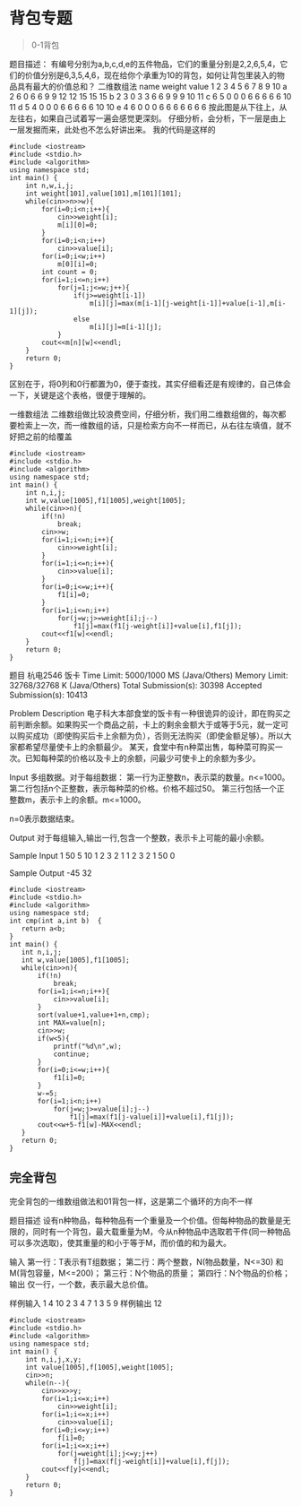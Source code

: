 # 背包专题
> 0-1背包

题目描述：
有编号分别为a,b,c,d,e的五件物品，它们的重量分别是2,2,6,5,4，它们的价值分别是6,3,5,4,6，现在给你个承重为10的背包，如何让背包里装入的物品具有最大的价值总和？
二维数组法
name	weight	value	1	2	3	4	5	6	7	8	9	10
a	2	6	0	6	6	9	9	12	12	15	15	15
b	2	3	0	3	3	6	6	9	9	9	10	11
c	6	5	0	0	0	6	6	6	6	6	10	11
d	5	4	0	0	0	6	6	6	6	6	10	10
e	4	6	0	0	0	6	6	6	6	6	6	6
按此图是从下往上，从左往右，如果自己试着写一遍会感觉更深刻。 
仔细分析，会分析，下一层是由上一层发掘而来，此处也不怎么好讲出来。
我的代码是这样的
```
#include <iostream>
#include <stdio.h>
#include <algorithm>
using namespace std;
int main() {
	int n,w,i,j;
	int weight[101],value[101],m[101][101];
	while(cin>>n>>w){
		for(i=0;i<n;i++){
			cin>>weight[i];
			m[i][0]=0;
		}
		for(i=0;i<n;i++)
			cin>>value[i];
		for(i=0;i<w;i++)
			m[0][i]=0;
		int count = 0;
		for(i=1;i<=n;i++)
			for(j=1;j<=w;j++){
				if(j>=weight[i-1])
					m[i][j]=max(m[i-1][j-weight[i-1]]+value[i-1],m[i-1][j]);
				else
					m[i][j]=m[i-1][j];
			}
		cout<<m[n][w]<<endl;
	}
	return 0;
}
```
区别在于，将0列和0行都置为0，便于查找，其实仔细看还是有规律的，自己体会一下，关键是这个表格，很便于理解的。

一维数组法
二维数组做比较浪费空间，仔细分析，我们用二维数组做的，每次都要检索上一次，而一维数组的话，只是检索方向不一样而已，从右往左填值，就不好把之前的给覆盖
```
#include <iostream>
#include <stdio.h>
#include <algorithm>
using namespace std;
int main() {
	int n,i,j;
	int w,value[1005],f1[1005],weight[1005];
	while(cin>>n){
		if(!n)
			break;
		cin>>w;
		for(i=1;i<=n;i++){
			cin>>weight[i];
		}
		for(i=1;i<=n;i++){
			cin>>value[i];
		}
		for(i=0;i<=w;i++){
			f1[i]=0;
		}
		for(i=1;i<=n;i++)
			for(j=w;j>=weight[i];j--)
				f1[j]=max(f1[j-weight[i]]+value[i],f1[j]);
		cout<<f1[w]<<endl;
	}
	return 0;
}
```

题目 杭电2546
饭卡
Time Limit: 5000/1000 MS (Java/Others)    Memory Limit: 32768/32768 K (Java/Others)
Total Submission(s): 30398    Accepted Submission(s): 10413


Problem Description
电子科大本部食堂的饭卡有一种很诡异的设计，即在购买之前判断余额。如果购买一个商品之前，卡上的剩余金额大于或等于5元，就一定可以购买成功（即使购买后卡上余额为负），否则无法购买（即使金额足够）。所以大家都希望尽量使卡上的余额最少。
某天，食堂中有n种菜出售，每种菜可购买一次。已知每种菜的价格以及卡上的余额，问最少可使卡上的余额为多少。
 

Input
多组数据。对于每组数据：
第一行为正整数n，表示菜的数量。n<=1000。
第二行包括n个正整数，表示每种菜的价格。价格不超过50。
第三行包括一个正整数m，表示卡上的余额。m<=1000。

n=0表示数据结束。
 

Output
对于每组输入,输出一行,包含一个整数，表示卡上可能的最小余额。
 

Sample Input
1
50
5
10
1 2 3 2 1 1 2 3 2 1
50
0
 

Sample Output
-45
32
 ```
#include <iostream>
#include <stdio.h>
#include <algorithm>
using namespace std;
int cmp(int a,int b)  {  
    return a<b;  
}
int main() {
	int n,i,j;
	int w,value[1005],f1[1005];
	while(cin>>n){
		if(!n)
			break;
		for(i=1;i<=n;i++){
			cin>>value[i];
		}
		sort(value+1,value+1+n,cmp);  
        int MAX=value[n]; 
		cin>>w;
		if(w<5){  
            printf("%d\n",w);  
            continue;  
        } 
		for(i=0;i<=w;i++){
			f1[i]=0;
		}
		w-=5;
		for(i=1;i<n;i++)
			for(j=w;j>=value[i];j--)
				f1[j]=max(f1[j-value[i]]+value[i],f1[j]);
		cout<<w+5-f1[w]-MAX<<endl;
	}
	return 0;
}

```
## 完全背包
完全背包的一维数组做法和01背包一样，这是第二个循环的方向不一样

题目描述
设有n种物品，每种物品有一个重量及一个价值。但每种物品的数量是无限的，同时有一个背包，最大载重量为M，今从n种物品中选取若干件(同一种物品可以多次选取)，使其重量的和小于等于M，而价值的和为最大。
 
输入
第一行：T表示有T组数据；
第二行：两个整数，N(物品数量，N<=30) 和M(背包容量，M<=200)；
第三行：N个物品的质量；
第四行：N个物品的价格； 
输出
仅一行，一个数，表示最大总价值。
 
样例输入
1
4 10
2 3 4 7
1 3 5 9
样例输出
12

```
#include <iostream>
#include <stdio.h>
#include <algorithm>
using namespace std;
int main() {
	int n,i,j,x,y;
	int value[1005],f[1005],weight[1005];
	cin>>n;
	while(n--){
		cin>>x>>y;
		for(i=1;i<=x;i++)
			cin>>weight[i];
		for(i=1;i<=x;i++)
			cin>>value[i];
		for(i=0;i<=y;i++)
			f[i]=0;
		for(i=1;i<=x;i++)
			for(j=weight[i];j<=y;j++)
				f[j]=max(f[j-weight[i]]+value[i],f[j]);
		cout<<f[y]<<endl;
	}
	return 0;
}
```
